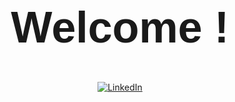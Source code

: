 <div align="center" padding: 20px; ">

<h1 align="center" style="font-family: Helvetica; font-size: 70px; font-weight: bold;"> Welcome ! </h1>


[![LinkedIn](https://img.shields.io/badge/LinkedIn-%230A66C2.svg?&style=for-the-badge&logo=linkedin&logoColor=white)](https://www.linkedin.com/in/floriano-albertini/)

</div>
